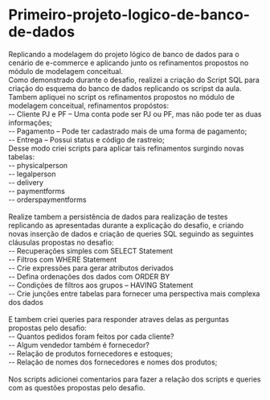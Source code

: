 # Primeiro-projeto-logico-de-banco-de-dados
Replicando a modelagem do projeto lógico de banco de dados para o cenário de e-commerce e aplicando junto os refinamentos propostos no módulo de modelagem conceitual.
<br>
Como demonstrado durante o desafio, realizei a criação do Script SQL para criação do esquema do banco de dados replicando os scripst da aula. Tambem apliquei no script
os refinamentos propostos no módulo de modelagem conceitual, refinamentos propóstos: <br>
-- Cliente PJ e PF – Uma conta pode ser PJ ou PF, mas não pode ter as duas informações;<br>
-- Pagamento – Pode ter cadastrado mais de uma forma de pagamento;<br>
-- Entrega – Possui status e código de rastreio;
<br>
Desse modo criei scripts para aplicar tais refinamentos surgindo novas tabelas:<br>
-- physicalperson <br>
-- legalperson <br>
-- delivery <br>
-- paymentforms <br>
-- orderspaymentforms <br>
<br>
Realize tambem a persistência de dados para realização de testes replicando as apresentadas durante a explicação do desafio, e criando novas inserção de dados e criação de 
queries SQL seguindo as seguintes cláusulas propostas no desafio: <br>
-- Recuperações simples com SELECT Statement <br>
-- Filtros com WHERE Statement <br>
-- Crie expressões para gerar atributos derivados <br>
-- Defina ordenações dos dados com ORDER BY <br>
-- Condições de filtros aos grupos – HAVING Statement <br>
-- Crie junções entre tabelas para fornecer uma perspectiva mais complexa dos dados <br>
<br>
E tambem criei queries para responder atraves delas as perguntas propostas pelo desafio:<br>
-- Quantos pedidos foram feitos por cada cliente?<br>
-- Algum vendedor também é fornecedor? <br>
-- Relação de produtos fornecedores e estoques; <br>
-- Relação de nomes dos fornecedores e nomes dos produtos; <br>
<br>
Nos scripts adicionei comentarios para fazer a relação dos scripts e queries com as questões propostas pelo desafio.

